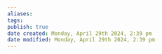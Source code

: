 ```yaml
---
aliases: 
tags: 
publish: true
date created: Monday, April 29th 2024, 2:39 pm
date modified: Monday, April 29th 2024, 2:39 pm
---
```

